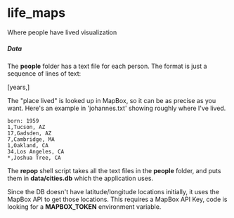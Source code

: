# life_maps
Where people have lived visualization

##### Data

The **people** folder has a text file for each person.  The format is just a sequence of lines of text:

[years,] <place lived>

The "place lived" is looked up in MapBox, so it can be as precise as you want.  Here's an example in 'johannes.txt' showing roughly where I've lived.

```
born: 1959
1,Tucson, AZ
17,Gadsden, AZ
7,Cambridge, MA
1,Oakland, CA
34,Los Angeles, CA
*,Joshua Tree, CA
```

The **repop** shell script takes all the text files in the **people** folder, and puts them in **data/cities.db** which the application uses.

Since the DB doesn't have latitude/longitude locations initially, it uses the MapBox API to get those locations.   This requires a MapBox API Key, code is looking for a **MAPBOX_TOKEN** environment variable.
